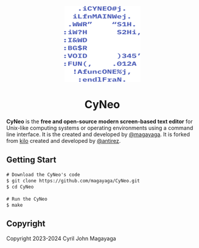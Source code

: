 <p align="center">
  <a href="https://github.com/Magayaga/CyNeo">
    <img src=".github/assets/logo.svg" width="200" height="200">
  </a>
</p>

<h1 align="center">CyNeo</h1>

**CyNeo** is the **free and open-source** **modern screen-based text editor** for Unix-like computing systems or operating environments using a command line interface. It is the created and developed by [@magayaga](https://github.com/Magayaga). It is forked from [kilo](https://github.com/antirez/kilo) created and developed by [@antirez](https://github.com/antirez).

## Getting Start

```shell
# Download the CyNeo's code
$ git clone https://github.com/magayaga/CyNeo.git
$ cd CyNeo

# Run the CyNeo
$ make
```

## Copyright
Copyright 2023-2024 Cyril John Magayaga
